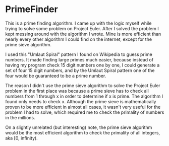 # PrimeFinder

This is a prime finding algorithm. I came up with the logic myself while trying to solve some problem on Project Euler. After I solved the problem I kept messing around with the algorithm I wrote. Mine is more efficient than nearly every other algorithm I could find on the internet, except for the prime sieve algorithm.

I used this "Umlaut Spiral" pattern I found on Wikipedia to guess prime numbers. It made finding large primes much easier, because instead of having my program check 15 digit numbers one by one, I could generate a set of four 15 digit numbers, and by the Umlaut Spiral pattern one of the four would be guaranteed to be a prime number.

The reason I didn't use the prime sieve algorithm to solve the Project Euler problem in the first place was because a prime sieve has to check all numbers from 1 through x in order to determine if x is prime. The algorithm I found only needs to check x. Although the prime sieve is mathematically proven to be more efficient in almost all cases, it wasn't very useful for the problem I had to solve, which required me to check the primality of numbers in the millions.

On a slightly unrelated (but interesting) note, the prime sieve algorithm would be the most efficient algorithm to check the primality of all integers, aka [0, infinity).
